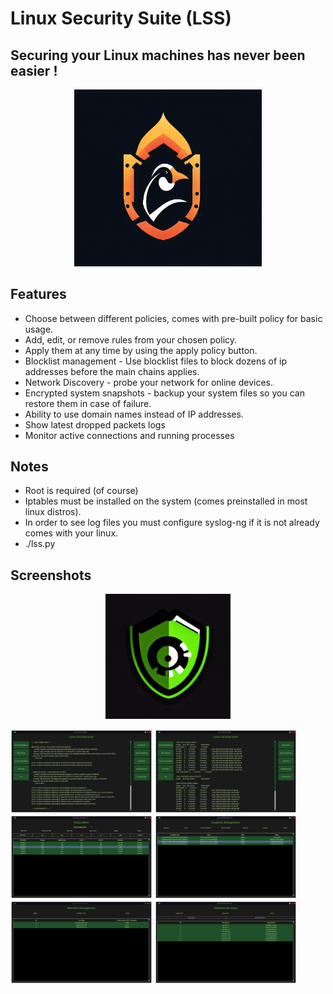 # Linux Security Suite (LSS)
## Securing your Linux machines has never been easier !

<p align="center">
<img src="Screenshots/lss.jpg" width="300">
</p>

## Features
- Choose between different policies, comes with pre-built policy for basic usage.
- Add, edit, or remove rules from your chosen policy.
- Apply them at any time by using the apply policy button.
- Blocklist management - Use blocklist files to block dozens of ip addresses before the main chains applies.
- Network Discovery - probe your network for online devices.
- Encrypted system snapshots - backup your system files so you can restore them in case of failure.
- Ability to use domain names instead of IP addresses.
- Show latest dropped packets logs
- Monitor active connections and running processes

## Notes
- Root is required (of course)
- Iptables must be installed on the system (comes preinstalled in most linux distros).
- In order to see log files you must configure syslog-ng if it is not already comes with your linux.
- ./lss.py

## Screenshots
<p align="center">
<img src="Screenshots/lss_icon.png" width="200">
</p>
<p>
<img src="Screenshots/0.png" width="45%"></img> <img src="Screenshots/1.png" width="45%"></img> <img src="Screenshots/2.png" width="45%"></img> <img src="Screenshots/3.png" width="45%"></img> <img src="Screenshots/4.png" width="45%"></img> <img src="Screenshots/5.png" width="45%"></img>
</p>


